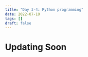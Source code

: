 ```yaml
---
title: "Day 3-4: Python programming"
date: 2022-07-10
tags: []
draft: false
---
```


# Updating Soon

